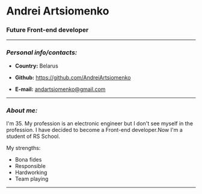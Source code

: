 # Andrei Artsiomenko


### Future Front-end developer

---

### ***Personal info/contacts:***

- **Country:** Belarus

- **Github:** <https://github.com/AndreiArtsiomenko>

- **E-mail:** <andartsiomenko@gmail.com>

---

### ***About me:***
I'm 35. My profession is an electronic engineer but I don't see myself in the profession. I have decided to become a Front-end developer.Now I'm a student of RS School.

My strengths:

- Bona fides
- Responsible
- Hardworking
- Team playing

---
